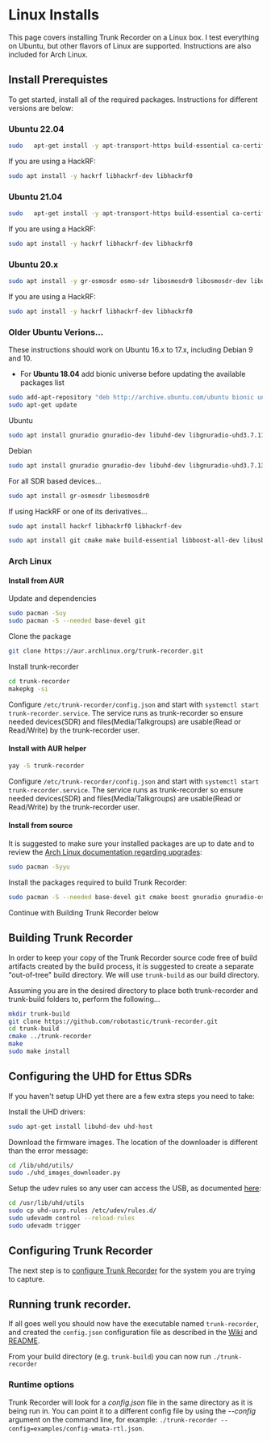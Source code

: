 # Linux Installs

This page covers installing Trunk Recorder on a Linux box. I test everything on Ubuntu, but other flavors of Linux are supported. Instructions are also included for Arch Linux.

## Install Prerequistes
To get started, install all of the required packages. Instructions for different versions are below:


### Ubuntu 22.04

```bash
sudo   apt-get install -y apt-transport-https build-essential ca-certificates fdkaac git gnupg gnuradio gnuradio-dev gr-osmosdr libuhd4.1.0 libuhd-dev libboost-all-dev libcurl4-openssl-dev libgmp-dev libhackrf-dev liborc-0.4-dev libpthread-stubs0-dev libssl-dev libuhd-dev libusb-dev pkg-config software-properties-common cmake libsndfile1-dev sox
```

If you are using a HackRF:

```bash
sudo apt install -y hackrf libhackrf-dev libhackrf0
```



### Ubuntu 21.04

```bash
sudo   apt-get install -y apt-transport-https build-essential ca-certificates fdkaac git gnupg gnuradio gnuradio-dev gr-osmosdr libuhd3.15.0 libuhd-dev libboost-all-dev libcurl4-openssl-dev libgmp-dev libhackrf-dev liborc-0.4-dev libpthread-stubs0-dev libssl-dev libuhd-dev libusb-dev pkg-config software-properties-common cmake libsndfile1-dev sox
```

If you are using a HackRF:

```bash
sudo apt install -y hackrf libhackrf-dev libhackrf0
```


### Ubuntu 20.x

```bash
sudo apt install -y gr-osmosdr osmo-sdr libosmosdr0 libosmosdr-dev libuhd3.15.0 libuhd-dev gnuradio-dev libgnuradio-uhd3.8.1 libgnuradio-osmosdr0.2.0 gcc cpp cmake make build-essential libboost-all-dev  libusb-dev fdkaac sox openssl libssl-dev curl libcurl4 libcurl4-openssl-dev pkg-config liborc-0.4-dev git
```

If you are using a HackRF:

```bash
sudo apt install -y hackrf libhackrf-dev libhackrf0
```

### Older Ubuntu Verions...

These instructions should work on Ubuntu 16.x to 17.x, including Debian 9 and 10. 

- For **Ubuntu 18.04** add bionic universe before updating the available packages list

```bash
sudo add-apt-repository "deb http://archive.ubuntu.com/ubuntu bionic universe"
sudo apt-get update
```

Ubuntu 
```bash
sudo apt install gnuradio gnuradio-dev libuhd-dev libgnuradio-uhd3.7.11
```
Debian 
```bash
sudo apt install gnuradio gnuradio-dev libuhd-dev libgnuradio-uhd3.7.13
```

For all SDR based devices...
```bash
sudo apt install gr-osmosdr libosmosdr0
```

If using HackRF or one of its derivatives...
```bash
sudo apt install hackrf libhackrf0 libhackrf-dev
```

```bash
sudo apt install git cmake make build-essential libboost-all-dev libusb-1.0-0.dev libaacs0 libcppunit-dev libcppunit-1.14-0 libssl-dev openssl curl fdkaac sox libcurl3-gnutls libcurl4 libcurl4-openssl-dev
```


### Arch Linux

#### Install from AUR
Update and dependencies
```bash
sudo pacman -Suy
sudo pacman -S --needed base-devel git
```

Clone the package
```bash
git clone https://aur.archlinux.org/trunk-recorder.git
```

Install trunk-recorder
```bash
cd trunk-recorder
makepkg -si
```

Configure `/etc/trunk-recorder/config.json` and start with `systemctl start trunk-recorder.service`. The service runs as trunk-recorder so ensure needed devices(SDR) and files(Media/Talkgroups) are usable(Read or Read/Write) by the trunk-recorder user. 

#### Install with AUR helper
```bash
yay -S trunk-recorder
```
Configure `/etc/trunk-recorder/config.json` and start with `systemctl start trunk-recorder.service`. The service runs as trunk-recorder so ensure needed devices(SDR) and files(Media/Talkgroups) are usable(Read or Read/Write) by the trunk-recorder user. 

#### Install from source

It is suggested to make sure your installed packages are up to date and to review the [Arch Linux documentation regarding upgrades](https://wiki.archlinux.org/index.php/System_maintenance#Upgrading_the_system):
```bash
sudo pacman -Syyu
```

Install the packages required to build Trunk Recorder:
```bash
sudo pacman -S --needed base-devel git cmake boost gnuradio gnuradio-osmosdr libuhd fdkaac sox
```

Continue with Building Trunk Recorder below

## Building Trunk Recorder

In order to keep your copy of the Trunk Recorder source code free of build artifacts created by the build process, it is suggested to create a separate "out-of-tree" build directory. We will use `trunk-build` as our build directory.

Assuming you are in the desired directory to place both trunk-recorder and trunk-build folders to, perform the following...

```bash
mkdir trunk-build
git clone https://github.com/robotastic/trunk-recorder.git
cd trunk-build
cmake ../trunk-recorder
make
sudo make install
```

## Configuring the UHD for Ettus SDRs

If you haven't setup UHD yet there are a few extra steps you need to take:

Install the UHD drivers:

```bash
sudo apt-get install libuhd-dev uhd-host
```

Download the firmware images. The location of the downloader is different than the error message:

```bash
cd /lib/uhd/utils/
sudo ./uhd_images_downloader.py
```

Setup the udev rules so any user can access the USB, as documented [here](https://files.ettus.com/manual/page_transport.html#transport_usb_udev):

```bash
cd /usr/lib/uhd/utils
sudo cp uhd-usrp.rules /etc/udev/rules.d/
sudo udevadm control --reload-rules
sudo udevadm trigger
```

## Configuring Trunk Recorder

The next step is to [configure Trunk Recorder](CONFIGURE.md) for the system you are trying to capture.

## Running trunk recorder. 

If all goes well you should now have the executable named `trunk-recorder`, and created the `config.json` configuration file as described in the [Wiki](https://github.com/robotastic/trunk-recorder/wiki/Configuring-a-System) and [README](https://github.com/robotastic/trunk-recorder/blob/master/README.md#configure).

From your build directory (e.g. `trunk-build`) you can now run
`./trunk-recorder`

### Runtime options

Trunk Recorder will look for a *config.json* file in the same directory as it is being run in. You can point it to a different config file by using the *--config* argument on the command line, for example: `./trunk-recorder --config=examples/config-wmata-rtl.json`.
